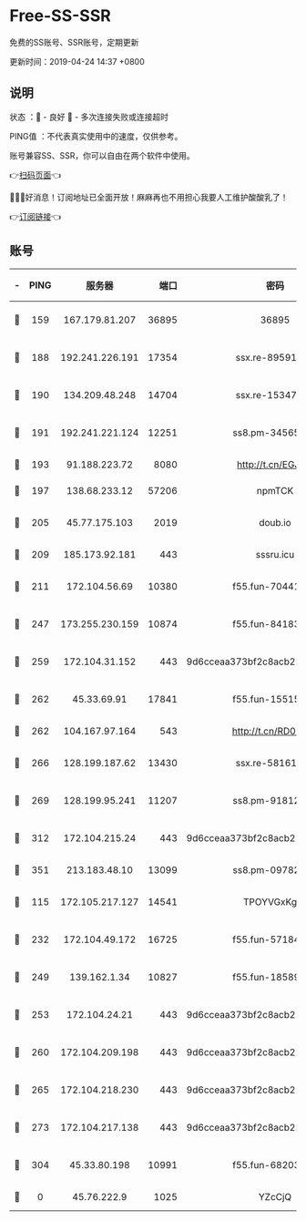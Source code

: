 # Free-SS-SSR

免费的SS账号、SSR账号，定期更新

更新时间：2019-04-24 14:37 +0800

## 说明

状态     ：🙂 - 良好 🙁 - 多次连接失败或连接超时

PING值   ：不代表真实使用中的速度，仅供参考。

账号兼容SS、SSR，你可以自由在两个软件中使用。

👉[扫码页面](https://liesauer.github.io/Free-SS-SSR/)👈

🎉🎉🎉好消息！订阅地址已全面开放！麻麻再也不用担心我要人工维护酸酸乳了！

👉[订阅链接](https://www.liesauer.net/yogurt/subscribe?ACCESS_TOKEN=DAYxR3mMaZAsaqUb)👈

## 账号

|-|PING|服务器|端口|密码|加密方式|区域|
|:----:|:----:|:-----:|-----:|:----:|:----:|:----:|
|🙂|159|167.179.81.207|36895|36895|aes-256-cfb|JP|
|🙂|188|192.241.226.191|17354|ssx.re-89591313|aes-256-cfb|US|
|🙂|190|134.209.48.248|14704|ssx.re-15347823|aes-256-cfb|US|
|🙂|191|192.241.221.124|12251|ss8.pm-34565272|aes-256-cfb|US|
|🙂|193|91.188.223.72|8080|http://t.cn/EGJIyrl|rc4-md5|RU|
|🙂|197|138.68.233.12|57206|npmTCK|rc4-md5|US|
|🙂|205|45.77.175.103|2019|doub.io|aes-128-ctr|SG|
|🙂|209|185.173.92.181|443|sssru.icu|rc4-md5|RU|
|🙂|211|172.104.56.69|10380|f55.fun-70441815|aes-256-cfb|SG|
|🙂|247|173.255.230.159|10874|f55.fun-84183514|aes-256-cfb|US|
|🙂|259|172.104.31.152|443|9d6cceaa373bf2c8acb22e60b6a58be6|aes-256-cfb|US|
|🙂|262|45.33.69.91|17841|f55.fun-15515168|aes-256-cfb|US|
|🙂|262|104.167.97.164|543|http://t.cn/RD0D7sx|rc4-md5|CA|
|🙂|266|128.199.187.62|13430|ssx.re-58161768|aes-256-cfb|SG|
|🙂|269|128.199.95.241|11207|ss8.pm-91812416|aes-256-cfb|SG|
|🙂|312|172.104.215.24|443|9d6cceaa373bf2c8acb22e60b6a58be6|aes-256-cfb|US|
|🙂|351|213.183.48.10|13099|ss8.pm-09782866|rc4-md5|RU|
|🙂|115|172.105.217.127|14541|TPOYVGxKglpi|aes-256-cfb|JP|
|🙂|232|172.104.49.172|16725|f55.fun-57184998|aes-256-cfb|SG|
|🙂|249|139.162.1.34|10827|f55.fun-18589749|aes-256-cfb|SG|
|🙂|253|172.104.24.21|443|9d6cceaa373bf2c8acb22e60b6a58be6|aes-256-cfb|US|
|🙂|260|172.104.209.198|443|9d6cceaa373bf2c8acb22e60b6a58be6|aes-256-cfb|US|
|🙂|265|172.104.218.230|443|9d6cceaa373bf2c8acb22e60b6a58be6|aes-256-cfb|US|
|🙂|273|172.104.217.138|443|9d6cceaa373bf2c8acb22e60b6a58be6|aes-256-cfb|US|
|🙂|304|45.33.80.198|10991|f55.fun-68203987|aes-256-cfb|US|
|🙁|0|45.76.222.9|1025|YZcCjQ|rc4-md5|JP|
